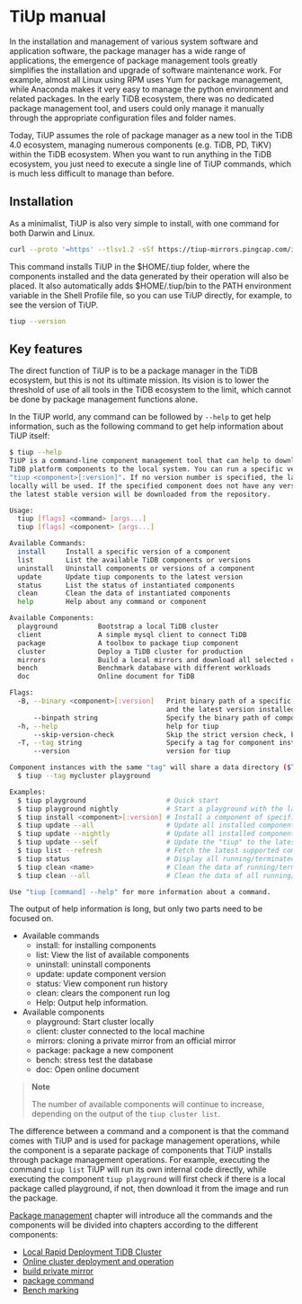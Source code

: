 # TiUp manual

In the installation and management of various system software and application software, the package manager has a wide range of applications, the emergence of package management tools greatly simplifies the installation and upgrade of software maintenance work. For example, almost all Linux using RPM uses Yum for package management, while Anaconda makes it very easy to manage the python environment and related packages. In the early TiDB ecosystem, there was no dedicated package management tool, and users could only manage it manually through the appropriate configuration files and folder names.

Today, TiUP assumes the role of package manager as a new tool in the TiDB 4.0 ecosystem, managing numerous components (e.g. TiDB, PD, TiKV) within the TiDB ecosystem. When you want to run anything in the TiDB ecosystem, you just need to execute a single line of TiUP commands, which is much less difficult to manage than before.

## Installation

As a minimalist, TiUP is also very simple to install, with one command for both Darwin and Linux.

```bash
curl --proto '=https' --tlsv1.2 -sSf https://tiup-mirrors.pingcap.com/install.sh | sh
```

This command installs TiUP in the $HOME/.tiup folder, where the components installed and the data generated by their operation will also be placed. It also automatically adds $HOME/.tiup/bin to the PATH environment variable in the Shell Profile file, so you can use TiUP directly, for example, to see the version of TiUP.

```bash
tiup --version
```

## Key features

The direct function of TiUP is to be a package manager in the TiDB ecosystem, but this is not its ultimate mission. Its vision is to lower the threshold of use of all tools in the TiDB ecosystem to the limit, which cannot be done by package management functions alone.

In the TiUP world, any command can be followed by `--help` to get help information, such as the following command to get help information about TiUP itself:

```bash
$ tiup --help
TiUP is a command-line component management tool that can help to download and install
TiDB platform components to the local system. You can run a specific version of a component via
"tiup <component>[:version]". If no version number is specified, the latest version installed
locally will be used. If the specified component does not have any version installed locally,
the latest stable version will be downloaded from the repository.

Usage:
  tiup [flags] <command> [args...]
  tiup [flags] <component> [args...]

Available Commands:
  install     Install a specific version of a component
  list        List the available TiDB components or versions
  uninstall   Uninstall components or versions of a component
  update      Update tiup components to the latest version
  status      List the status of instantiated components
  clean       Clean the data of instantiated components
  help        Help about any command or component

Available Components:
  playground          Bootstrap a local TiDB cluster
  client              A simple mysql client to connect TiDB
  package             A toolbox to package tiup component
  cluster             Deploy a TiDB cluster for production
  mirrors             Build a local mirrors and download all selected components
  bench               Benchmark database with different workloads
  doc                 Online document for TiDB

Flags:
  -B, --binary <component>[:version]   Print binary path of a specific version of a component <component>[:version]
                                       and the latest version installed will be selected if no version specified
      --binpath string                 Specify the binary path of component instance
  -h, --help                           help for tiup
      --skip-version-check             Skip the strict version check, by default a version must be a valid SemVer string
  -T, --tag string                     Specify a tag for component instance
      --version                        version for tiup

Component instances with the same "tag" will share a data directory ($TIUP_HOME/data/$tag):
  $ tiup --tag mycluster playground

Examples:
  $ tiup playground                    # Quick start
  $ tiup playground nightly            # Start a playground with the latest nightly version
  $ tiup install <component>[:version] # Install a component of specific version
  $ tiup update --all                  # Update all installed components to the latest version
  $ tiup update --nightly              # Update all installed components to the nightly version
  $ tiup update --self                 # Update the "tiup" to the latest version
  $ tiup list --refresh                # Fetch the latest supported components list
  $ tiup status                        # Display all running/terminated instances
  $ tiup clean <name>                  # Clean the data of running/terminated instance (Kill process if it's running)
  $ tiup clean --all                   # Clean the data of all running/terminated instances

Use "tiup [command] --help" for more information about a command.
```

The output of help information is long, but only two parts need to be focused on.
- Available commands
  - install: for installing components
  - list: View the list of available components
  - uninstall: uninstall components
  - update: update component version
  - status: View component run history
  - clean: clears the component run log
  - Help: Output help information.
- Available components
  - playground: Start cluster locally
  - client: cluster connected to the local machine
  - mirrors: cloning a private mirror from an official mirror
  - package: package a new component
  - bench: stress test the database
  - doc: Open online document

> **Note**
>
> The number of available components will continue to increase, depending on the output of the `tiup cluster list`.

The difference between a command and a component is that the command comes with TiUP and is used for package management operations, while the component is a separate package of components that TiUP installs through package management operations. For example, executing the command `tiup list` TiUP will run its own internal code directly, while executing the component `tiup playground` will first check if there is a local package called playground, if not, then download it from the image and run the package.

[Package management](./package-manage.md) chapter will introduce all the commands and the components will be divided into chapters according to the different components:
- [Local Rapid Deployment TiDB Cluster](./playground.md)
- [Online cluster deployment and operation](./cluster.md)
- [build private mirror](./mirrors.md)
- [package command](./package.md)
- [Bench marking](./bench.md)
